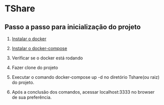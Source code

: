 # TShare


## Passo a passo para inicialização do projeto

1. [Instalar o docker](https://www.docker.com/get-started)

2. [Instalar o docker-compose](https://docs.docker.com/compose/install/)

3. Verificar se o docker está rodando

4. Fazer clone do projeto

5. Executar o comando docker-compose up -d no diretório Tshare(ou raiz) do projeto.

6. Após a conclusão dos comandos, acessar localhost:3333 no browser de sua preferência.
